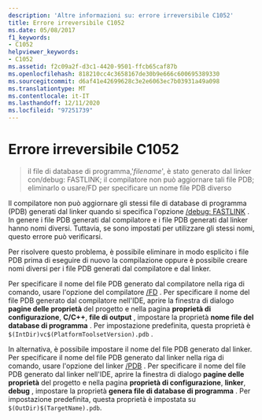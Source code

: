 ```yaml
---
description: 'Altre informazioni su: errore irreversibile C1052'
title: Errore irreversibile C1052
ms.date: 05/08/2017
f1_keywords:
- C1052
helpviewer_keywords:
- C1052
ms.assetid: f2c09a2f-d3c1-4420-9501-ffcb65caf87b
ms.openlocfilehash: 818210cc4c3658167de30b9e666c600695389330
ms.sourcegitcommit: d6af41e42699628c3e2e6063ec7b03931a49a098
ms.translationtype: MT
ms.contentlocale: it-IT
ms.lasthandoff: 12/11/2020
ms.locfileid: "97251739"
---
```

# <a name="fatal-error-c1052"></a>Errore irreversibile C1052

> il file di database di programma,'*filename*', è stato generato dal linker con/debug: FASTLINK; il compilatore non può aggiornare tali file PDB; eliminarlo o usare/FD per specificare un nome file PDB diverso

Il compilatore non può aggiornare gli stessi file di database di programma (PDB) generati dal linker quando si specifica l'opzione [/debug: FASTLINK](../../build/reference/debug-generate-debug-info.md) . In genere i file PDB generati dal compilatore e i file PDB generati dal linker hanno nomi diversi. Tuttavia, se sono impostati per utilizzare gli stessi nomi, questo errore può verificarsi.

Per risolvere questo problema, è possibile eliminare in modo esplicito i file PDB prima di eseguire di nuovo la compilazione oppure è possibile creare nomi diversi per i file PDB generati dal compilatore e dal linker.

Per specificare il nome del file PDB generato dal compilatore nella riga di comando, usare l'opzione del compilatore [/FD](../../build/reference/fd-program-database-file-name.md) . Per specificare il nome del file PDB generato dal compilatore nell'IDE, aprire la finestra di dialogo **pagine delle proprietà** del progetto e nella pagina **proprietà di configurazione**, **C/C++**, **file di output** , impostare la proprietà **nome file del database di programma** . Per impostazione predefinita, questa proprietà è `$(IntDir)vc$(PlatformToolsetVersion).pdb` .

In alternativa, è possibile impostare il nome del file PDB generato dal linker. Per specificare il nome del file PDB generato dal linker nella riga di comando, usare l'opzione del linker [/PDB](../../build/reference/pdb-use-program-database.md) . Per specificare il nome del file PDB generato dal linker nell'IDE, aprire la finestra di dialogo **pagine delle proprietà** del progetto e nella pagina **proprietà di configurazione**, **linker**, **debug** , impostare la proprietà **genera file di database di programma** . Per impostazione predefinita, questa proprietà è impostata su `$(OutDir)$(TargetName).pdb`.
